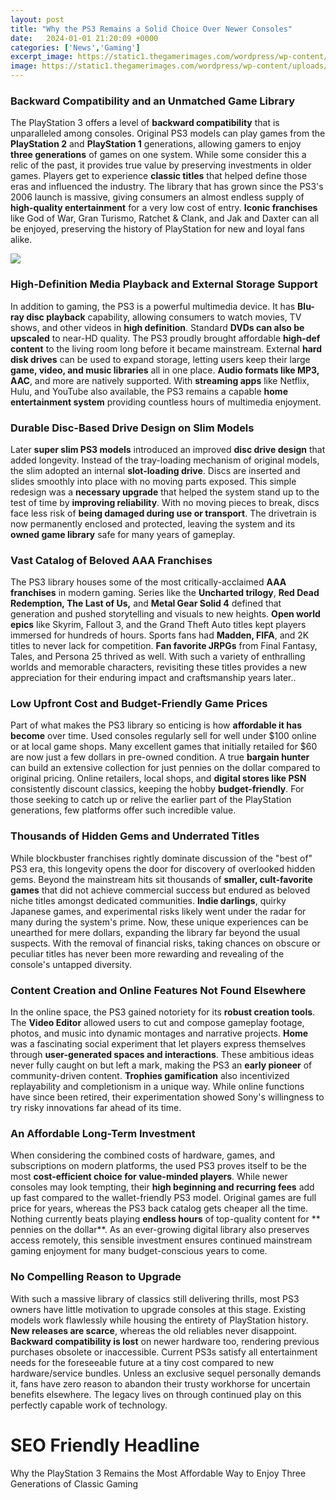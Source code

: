 ```yaml
---
layout: post
title: "Why the PS3 Remains a Solid Choice Over Newer Consoles"
date:   2024-01-01 21:20:09 +0000
categories: ['News','Gaming']
excerpt_image: https://static1.thegamerimages.com/wordpress/wp-content/uploads/2021/11/PS3.jpg
image: https://static1.thegamerimages.com/wordpress/wp-content/uploads/2021/11/PS3.jpg
---
```


### **Backward Compatibility and an Unmatched Game Library**
The PlayStation 3 offers a level of **backward compatibility** that is unparalleled among consoles. Original PS3 models can play games from the **PlayStation 2** and **PlayStation 1** generations, allowing gamers to enjoy **three generations** of games on one system. While some consider this a relic of the past, it provides true value by preserving investments in older games. Players get to experience **classic titles** that helped define those eras and influenced the industry. The library that has grown since the PS3's 2006 launch is massive, giving consumers an almost endless supply of **high-quality entertainment** for a very low cost of entry. **Iconic franchises** like God of War, Gran Turismo, Ratchet & Clank, and Jak and Daxter can all be enjoyed, preserving the history of PlayStation for new and loyal fans alike. 

![](https://static1.thegamerimages.com/wordpress/wp-content/uploads/2021/11/PS3.jpg)
### **High-Definition Media Playback and External Storage Support** 
In addition to gaming, the PS3 is a powerful multimedia device. It has **Blu-ray disc playback** capability, allowing consumers to watch movies, TV shows, and other videos in **high definition**. Standard **DVDs can also be upscaled** to near-HD quality. The PS3 proudly brought affordable **high-def content** to the living room long before it became mainstream. External **hard disk drives** can be used to expand storage, letting users keep their large **game, video, and music libraries** all in one place. **Audio formats like MP3, AAC**, and more are natively supported. With **streaming apps** like Netflix, Hulu, and YouTube also available, the PS3 remains a capable **home entertainment system** providing countless hours of multimedia enjoyment.
### **Durable Disc-Based Drive Design on Slim Models**
Later **super slim PS3 models** introduced an improved **disc drive design** that added longevity. Instead of the tray-loading mechanism of original models, the slim adopted an internal **slot-loading drive**. Discs are inserted and slides smoothly into place with no moving parts exposed. This simple redesign was a **necessary upgrade** that helped the system stand up to the test of time by **improving reliability**. With no moving pieces to break, discs face less risk of **being damaged during use or transport**. The drivetrain is now permanently enclosed and protected, leaving the system and its **owned game library** safe for many years of gameplay.
### **Vast Catalog of Beloved AAA Franchises**
The PS3 library houses some of the most critically-acclaimed **AAA franchises** in modern gaming. Series like the **Uncharted trilogy**, **Red Dead Redemption, The Last of Us,** and **Metal Gear Solid 4** defined that generation and pushed storytelling and visuals to new heights. **Open world epics** like Skyrim, Fallout 3, and the Grand Theft Auto titles kept players immersed for hundreds of hours. Sports fans had **Madden, FIFA**, and 2K titles to never lack for competition. **Fan favorite JRPGs** from Final Fantasy, Tales, and Persona 25 thrived as well. With such a variety of enthralling worlds and memorable characters, revisiting these titles provides a new appreciation for their enduring impact and craftsmanship years later..
### **Low Upfront Cost and Budget-Friendly Game Prices**  
Part of what makes the PS3 library so enticing is how **affordable it has become** over time. Used consoles regularly sell for well under $100 online or at local game shops. Many excellent games that initially retailed for $60 are now just a few dollars in pre-owned condition. A true **bargain hunter** can build an extensive collection for just pennies on the dollar compared to original pricing. Online retailers, local shops, and **digital stores like PSN** consistently discount classics, keeping the hobby **budget-friendly**. For those seeking to catch up or relive the earlier part of the PlayStation generations, few platforms offer such incredible value.
### **Thousands of Hidden Gems and Underrated Titles**
While blockbuster franchises rightly dominate discussion of the "best of" PS3 era, this longevity opens the door for discovery of overlooked hidden gems. Beyond the mainstream hits sit thousands of **smaller, cult-favorite games** that did not achieve commercial success but endured as beloved niche titles amongst dedicated communities. **Indie darlings**, quirky Japanese games, and experimental risks likely went under the radar for many during the system's prime. Now, these unique experiences can be unearthed for mere dollars, expanding the library far beyond the usual suspects. With the removal of financial risks, taking chances on obscure or peculiar titles has never been more rewarding and revealing of the console's untapped diversity.  
### **Content Creation and Online Features Not Found Elsewhere**  
In the online space, the PS3 gained notoriety for its **robust creation tools**. The **Video Editor** allowed users to cut and compose gameplay footage, photos, and music into dynamic montages and narrative projects. **Home** was a fascinating social experiment that let players express themselves through **user-generated spaces and interactions**. These ambitious ideas never fully caught on but left a mark, making the PS3 an **early pioneer** of community-driven content. **Trophies gamification** also incentivized replayability and completionism in a unique way. While online functions have since been retired, their experimentation showed Sony's willingness to try risky innovations far ahead of its time.  
### **An Affordable Long-Term Investment**
When considering the combined costs of hardware, games, and subscriptions on modern platforms, the used PS3 proves itself to be the most **cost-efficient choice for value-minded players**. While newer consoles may look tempting, their **high beginning and recurring fees** add up fast compared to the wallet-friendly PS3 model. Original games are full price for years, whereas the PS3 back catalog gets cheaper all the time. Nothing currently beats playing **endless hours** of top-quality content for ** pennies on the dollar**. As an ever-growing digital library also preserves access remotely, this sensible investment ensures continued mainstream gaming enjoyment for many budget-conscious years to come.
### **No Compelling Reason to Upgrade** 
With such a massive library of classics still delivering thrills, most PS3 owners have little motivation to upgrade consoles at this stage. Existing models work flawlessly while housing the entirety of PlayStation history. **New releases are scarce**, whereas the old reliables never disappoint. **Backward compatibility is lost** on newer hardware too, rendering previous purchases obsolete or inaccessible. Current PS3s satisfy all entertainment needs for the foreseeable future at a tiny cost compared to new hardware/service bundles. Unless an exclusive sequel personally demands it, fans have zero reason to abandon their trusty workhorse for uncertain benefits elsewhere. The legacy lives on through continued play on this perfectly capable work of technology.
# SEO Friendly Headline  
Why the PlayStation 3 Remains the Most Affordable Way to Enjoy Three Generations of Classic Gaming